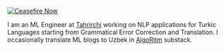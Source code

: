 [![Ceasefire Now](https://badge.techforpalestine.org/ceasefire-now)](https://techforpalestine.org/learn-more)


I am an ML Engineer at [Tahrirchi](https://tahrirchi.uz/) working on NLP applications for Turkic Languages starting from Grammatical Error Correction and Translation. I occasionally translate ML blogs to Uzbek in [AlgoRitm](https://murodbek.substack.com/) substack.
